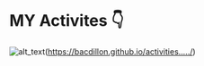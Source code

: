 # MY Activites 👇
![alt_text](https://github.com/bacdillon/activities...../blob/main/img/project%20gallery.jpg)(https://bacdillon.github.io/activities...../)
